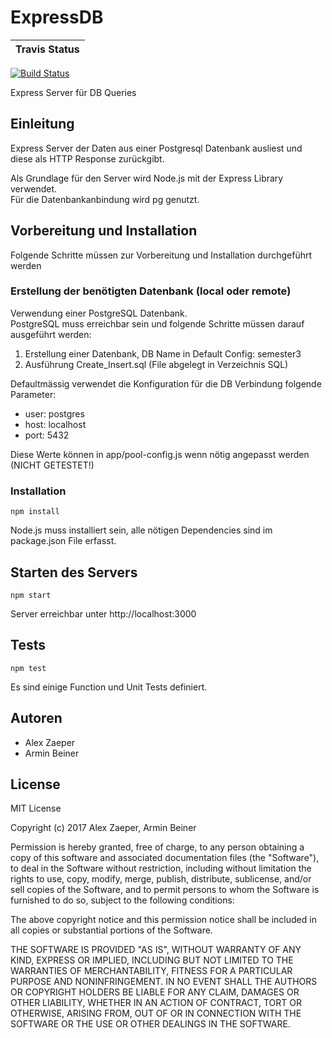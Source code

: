 # ExpressDB
| Travis Status |
| --- |
[![Build Status](https://travis-ci.org/arminbeiner/ExpressDB.svg?branch=master)](https://travis-ci.org/arminbeiner/ExpressDB)

Express Server für DB Queries

## Einleitung
Express Server der Daten aus einer Postgresql Datenbank ausliest und diese als HTTP Response zurückgibt.  

Als Grundlage für den Server wird Node.js mit der Express Library verwendet.  
Für die Datenbankanbindung wird pg genutzt.  

## Vorbereitung und Installation

Folgende Schritte müssen zur Vorbereitung und Installation durchgeführt werden

### Erstellung der benötigten Datenbank (local oder remote)

Verwendung einer PostgreSQL Datenbank.  
PostgreSQL muss erreichbar sein und folgende Schritte müssen darauf ausgeführt werden:

1. Erstellung einer Datenbank, DB Name in Default Config: semester3
2. Ausführung Create_Insert.sql (File abgelegt in Verzeichnis SQL)

Defaultmässig verwendet die Konfiguration für die DB Verbindung folgende Parameter:
- user: postgres  
- host: localhost  
- port: 5432  

Diese Werte können in app/pool-config.js wenn nötig angepasst werden (NICHT GETESTET!)

### Installation

```
npm install
```
Node.js muss installiert sein, alle nötigen Dependencies sind im package.json File erfasst.

## Starten des Servers

```
npm start  
```
Server erreichbar unter http://localhost:3000

## Tests

```
npm test
```
Es sind einige Function und Unit Tests definiert.  

## Autoren
- Alex Zaeper
- Armin Beiner

## License

MIT License

Copyright (c) 2017 Alex Zaeper, Armin Beiner

Permission is hereby granted, free of charge, to any person obtaining a copy
of this software and associated documentation files (the "Software"), to deal
in the Software without restriction, including without limitation the rights
to use, copy, modify, merge, publish, distribute, sublicense, and/or sell
copies of the Software, and to permit persons to whom the Software is
furnished to do so, subject to the following conditions:

The above copyright notice and this permission notice shall be included in all
copies or substantial portions of the Software.

THE SOFTWARE IS PROVIDED "AS IS", WITHOUT WARRANTY OF ANY KIND, EXPRESS OR
IMPLIED, INCLUDING BUT NOT LIMITED TO THE WARRANTIES OF MERCHANTABILITY,
FITNESS FOR A PARTICULAR PURPOSE AND NONINFRINGEMENT. IN NO EVENT SHALL THE
AUTHORS OR COPYRIGHT HOLDERS BE LIABLE FOR ANY CLAIM, DAMAGES OR OTHER
LIABILITY, WHETHER IN AN ACTION OF CONTRACT, TORT OR OTHERWISE, ARISING FROM,
OUT OF OR IN CONNECTION WITH THE SOFTWARE OR THE USE OR OTHER DEALINGS IN THE
SOFTWARE.
